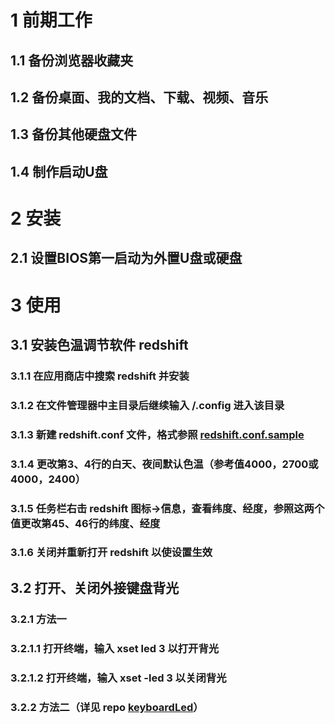 # 1 前期工作  
## 1.1 备份浏览器收藏夹  
## 1.2 备份桌面、我的文档、下载、视频、音乐  
## 1.3 备份其他硬盘文件
## 1.4 制作启动U盘  

# 2 安装
## 2.1 设置BIOS第一启动为外置U盘或硬盘

# 3 使用
## 3.1 安装色温调节软件 redshift
### 3.1.1 在应用商店中搜索 redshift 并安装
### 3.1.2 在文件管理器中主目录后继续输入 /.config 进入该目录
### 3.1.3 新建 redshift.conf 文件，格式参照 [redshift.conf.sample](https://github.com/jonls/redshift/blob/master/redshift.conf.sample)
### 3.1.4 更改第3、4行的白天、夜间默认色温（参考值4000，2700或4000，2400）
### 3.1.5 任务栏右击 redshift 图标->信息，查看纬度、经度，参照这两个值更改第45、46行的纬度、经度
### 3.1.6 关闭并重新打开 redshift 以使设置生效
## 3.2 打开、关闭外接键盘背光
### 3.2.1 方法一
### 3.2.1.1 打开终端，输入 xset led 3 以打开背光
### 3.2.1.2 打开终端，输入 xset -led 3 以关闭背光
### 3.2.2 方法二（详见 repo [keyboardLed](https://github.com/gaoyaoxin/keyboardLed)）
